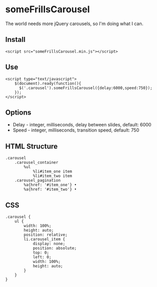 someFrillsCarousel
==================

The world needs more jQuery carousels, so I'm doing what I can.

Install
-------

    <script src="someFrillsCarousel.min.js"></script>

Use
---

    <script type="text/javascript">
        $(document).ready(function(){ 
          $('.carousel').someFrillsCarousel({delay:6000,speed:750}); 
        });
    </script> 


Options
-------
- Delay - integer, milliseconds, delay between slides, default: 6000
- Speed - integer, milliseconds, transition speed, default: 750 

HTML Structure 
--------------

	.carousel
		.carousel_container
			%ul
				%li#item_one item
				%li#item_two item
		.carousel_pagination
			%a{href: '#item_one'} •				
			%a{href: '#item_two'} •				

CSS
---

	.carousel {
		ul {
			width: 100%;
			height: auto;
			position: relative;
			li.carousel_item {
				display: none;
				position: absolute;
				top: 0;
				left: 0;
				width: 100%;
				height: auto;
			}
		}
	}